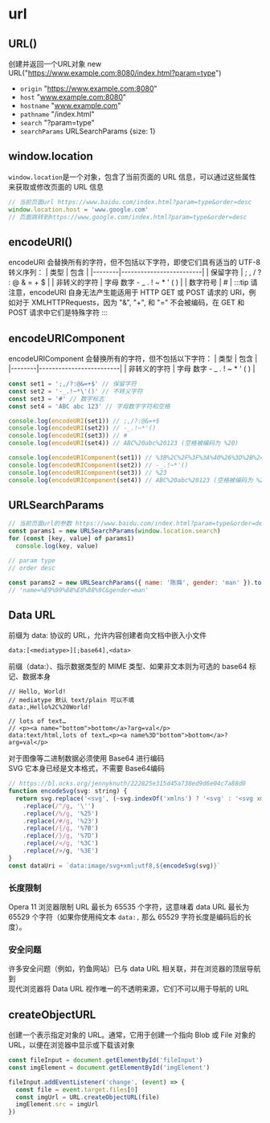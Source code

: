 # url

## URL()
创建并返回一个URL对象 new URL("https://www.example.com:8080/index.html?param=type")
* `origin`  "https://www.example.com:8080"
* `host`  "www.example.com:8080"
* `hostname` "www.example.com"
* `pathname`  "/index.html"
* `search`  "?param=type"
* `searchParams`  URLSearchParams \{size: 1\}  

## window.location
`window.location`是一个对象，包含了当前页面的 URL 信息，可以通过这些属性来获取或修改页面的 URL 信息
```js
// 当前页面url https://www.baidu.com/index.html?param=type&order=desc
window.location.host = 'www.google.com'
// 页面跳转到https://www.google.com/index.html?param=type&order=desc
```

## encodeURI()
encodeURI 会替换所有的字符，但不包括以下字符，即使它们具有适当的 UTF-8 转义序列：
| 类型     | 包含                      |
|--------|-------------------------|
| 保留字符   | ; , / ? : @ & = + $     |
| 非转义的字符 | 字母 数字 - _ . ! ~ * ' ( ) |
| 数字符号   | #                       |
:::tip
请注意，encodeURI 自身无法产生能适用于 HTTP GET 或 POST 请求的 URI，例如对于 XMLHTTPRequests，因为 "&", "+", 和 "=" 不会被编码，在 GET 和 POST 请求中它们是特殊字符
:::

## encodeURIComponent
encodeURIComponent 会替换所有的字符，但不包括以下字符：
| 类型     | 包含                      |
|--------|-------------------------|
| 非转义的字符 | 字母 数字 - _ . ! ~ * ' ( ) |
```js
const set1 = ';,/?:@&=+$' // 保留字符
const set2 = '-_.!~*\'()' // 不转义字符
const set3 = '#' // 数字标志
const set4 = 'ABC abc 123' // 字母数字字符和空格

console.log(encodeURI(set1)) // ;,/?:@&=+$
console.log(encodeURI(set2)) // -_.!~*'()
console.log(encodeURI(set3)) // #
console.log(encodeURI(set4)) // ABC%20abc%20123 (空格被编码为 %20)

console.log(encodeURIComponent(set1)) // %3B%2C%2F%3F%3A%40%26%3D%2B%24
console.log(encodeURIComponent(set2)) // -_.!~*'()
console.log(encodeURIComponent(set3)) // %23
console.log(encodeURIComponent(set4)) // ABC%20abc%20123 (空格被编码为 %20)
```

## URLSearchParams
```js
// 当前页面url的参数 https://www.baidu.com/index.html?param=type&order=desc
const params1 = new URLSearchParams(window.location.search)
for (const [key, value] of params1)
  console.log(key, value)

// param type
// order desc

const params2 = new URLSearchParams({ name: '陈舜', gender: 'man' }).toString()
// 'name=%E9%99%88%E8%88%9C&gender=man'
```

## Data URL
前缀为 data: 协议的 URL，允许内容创建者向文档中嵌入小文件
```
data:[<mediatype>][;base64],<data>
```
前缀（data:）、指示数据类型的 MIME 类型、如果非文本则为可选的 base64 标记、数据本身
``` 
// Hello, World!
// mediatype 默认 text/plain 可以不填
data:,Hello%2C%20World!

// lots of text…
// <p><a name="bottom">bottom</a>?arg=val</p>
data:text/html,lots of text…<p><a name%3D"bottom">bottom</a>?arg=val</p>
```
对于图像等二进制数据必须使用 Base64 进行编码  
SVG 它本身已经是文本格式，不需要 Base64编码
```js
// https://bl.ocks.org/jennyknuth/222825e315d45a738ed9d6e04c7a88d0
function encodeSvg(svg: string) {
  return svg.replace('<svg', (~svg.indexOf('xmlns') ? '<svg' : '<svg xmlns="http://www.w3.org/2000/svg"'))
    .replace(/"/g, '\'')
    .replace(/%/g, '%25')
    .replace(/#/g, '%23')
    .replace(/{/g, '%7B')
    .replace(/}/g, '%7D')
    .replace(/</g, '%3C')
    .replace(/>/g, '%3E')
}
const dataUri = `data:image/svg+xml;utf8,${encodeSvg(svg)}`
```

### 长度限制
Opera 11 浏览器限制 URL 最长为 65535 个字符，这意味着 data URL 最长为 65529 个字符（如果你使用纯文本 `data:,`
那么 65529 字符长度是编码后的长度）。


### 安全问题
许多安全问题（例如，钓鱼网站）已与 data URL 相关联，并在浏览器的顶层导航到  
现代浏览器将 Data URL 视作唯一的不透明来源，它们不可以用于导航的 URL  

## createObjectURL
创建一个表示指定对象的 URL。通常，它用于创建一个指向 Blob 或 File 对象的 URL，以便在浏览器中显示或下载该对象

```js
const fileInput = document.getElementById('fileInput')
const imgElement = document.getElementById('imgElement')

fileInput.addEventListener('change', (event) => {
  const file = event.target.files[0]
  const imgUrl = URL.createObjectURL(file)
  imgElement.src = imgUrl
})
```
